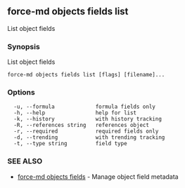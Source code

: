 ## force-md objects fields list

List object fields

### Synopsis

List object fields

```
force-md objects fields list [flags] [filename]...
```

### Options

```
  -u, --formula             formula fields only
  -h, --help                help for list
  -k, --history             with history tracking
  -R, --references string   references object
  -r, --required            required fields only
  -d, --trending            with trending tracking
  -t, --type string         field type
```

### SEE ALSO

* [force-md objects fields](force-md_objects_fields.md)	 - Manage object field metadata

